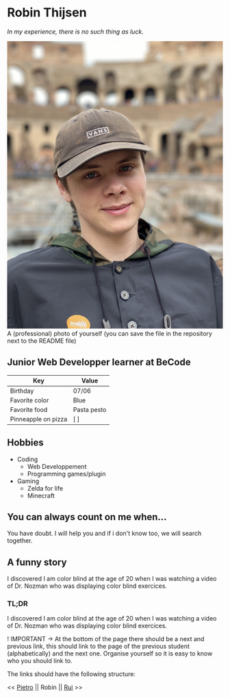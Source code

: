 # Robin Thijsen

*In my experience, there is no such thing as luck.*

![self_picture](/IMG_0041-min.JPG)
A (professional) photo of yourself (you can save the file in the repository next to the README file)

## Junior Web Developper learner at BeCode

Key | Value
--- | -----
Birthday | 07/06
Favorite color | Blue
Favorite food | Pasta pesto
Pinneapple on pizza | [ ]

## Hobbies

* Coding
	* Web Developpement
	* Programming games/plugin
* Gaming
	* Zelda for life
	* Minecraft

## You can always count on me when...

You have doubt. I will help you and if i don't know too, we will search together.

## A funny story

I discovered I am color blind at the age of 20 when I was watching a video of Dr. Nozman who was displaying color blind exercices.

### TL;DR

I discovered I am color blind at the age of 20 when I was watching a video of Dr. Nozman who was displaying color blind exercices.

! IMPORTANT -> At the bottom of the page there should be a next and previous link, this should link to the page of the previous student (alphabetically) and the next one.
Organise yourself so it is easy to know who you should link to.

The links should have the following structure:

<< [Pietro]() || Robin || [Rui](https://github.com/ruisinhofilipe) >>
